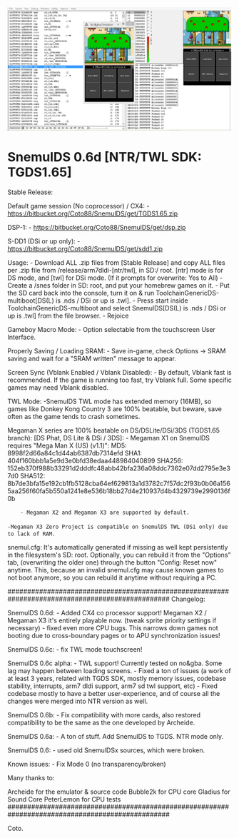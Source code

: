 ![SnemulDSDS](img/snemulDS-TWL.png)

# SnemulDS 0.6d [NTR/TWL SDK: TGDS1.65]

Stable Release: 

Default game session (No coprocessor) / CX4:
	- https://bitbucket.org/Coto88/SnemulDS/get/TGDS1.65.zip

DSP-1:
	- https://bitbucket.org/Coto88/SnemulDS/get/dsp.zip

S-DD1 (DSi or up only):
	- https://bitbucket.org/Coto88/SnemulDS/get/sdd1.zip

Usage:
    - Download ALL .zip files from [Stable Release] and copy ALL files per .zip file from /release/arm7dldi-[ntr/twl], in SD:/ root. [ntr] mode is for DS mode, and [twl] for DSi mode. 
		(If it prompts for overwrite: Yes to All)
    - Create a /snes folder in SD: root, and put your homebrew games on it.
	- Put the SD card back into the console, turn it on & run ToolchainGenericDS-multiboot[DS(L) is .nds / DSi or up is .twl]. 
	- Press start inside ToolchainGenericDS-multiboot and select SnemulDS[DS(L) is .nds / DSi or up is .twl] from the file browser.
	- Rejoice
	
Gameboy Macro Mode:
	- Option selectable from the touchscreen User Interface. 
	
Properly Saving / Loading SRAM:
	- Save in-game, check Options -> SRAM saving and wait for a "SRAM written" message to appear. 

Screen Sync (Vblank Enabled / Vblank Disabled):
	- By default, Vblank fast is recommended. If the game is running too fast, try Vblank full. Some specific games may need Vblank disabled.
	
TWL Mode:
	-SnemulDS TWL mode has extended memory (16MB), so games like Donkey Kong Country 3 are 100% beatable, but beware, save often as the game tends to crash sometimes.

Megaman X series are 100% beatable on DS/DSLite/DSi/3DS (TGDS1.65 branch):
	[DS Phat, DS Lite & DSi / 3DS]:
		- Megaman X1 on SnemulDS requires "Mega Man X (US) (v1.1)":
		MD5: 8998f2d66a84c1d44ab6387db7314efd
		SHA1: 404f160bbb1a5e9d3e0bfd38edaa448984040899
		SHA256: 152eb370f988b33291d2dddfc48abb42bfa236a08ddc7362e07dd2795e3e37d0
		SHA512: 8b7de3bfa15e192cb1fb5128cba64ef629813a1d3782c7f57dc2f93b0b06a1565aa256f60fa5b550a1241e8e536b18bb27d4e210937d4b4329739e2990136f0b
		
		- Megaman X2 and Megaman X3 are supported by default.
	
	-Megaman X3 Zero Project is compatible on SnemulDS TWL (DSi only) due to lack of RAM.

snemul.cfg:
	It's automatically generated if missing as well kept persistently in the filesystem's SD: root.
	Optionally, you can rebuild it from the "Options" tab, (overwriting the older one) through the button "Config: Reset now" anytime.
	This, because an invalid snemul.cfg may cause known games to not boot anymore, so you can rebuild it anytime without requiring a PC.

#################################################################################################
Changelog:

SnemulDS 0.6d:
	- Added CX4 co processor support! Megaman X2 / Megaman X3 it's entirely playable now. (tweak sprite priority settings if necessary)
	- fixed even more CPU bugs. This narrows down games not booting due to cross-boundary pages or to APU synchronization issues!
	
SnemulDS 0.6c:
	- fix TWL mode touchscreen!
	
SnemulDS 0.6c alpha:
	- TWL support! Currently tested on no&gba. Some lag may happen between loading screens. 
	- Fixed a ton of issues (a work of at least 3 years, related with TGDS SDK, mostly memory issues, codebase stability, interrupts, arm7 dldi support, arm7 sd twl support, etc)
	- Fixed codebase mostly to have a better user-experience, and of course all the changes were merged into NTR version as well.
	
SnemulDS 0.6b:
	- Fix compatibility with more cards, also restored compatibility to be the same as the one developed by Archeide.

SnemulDS 0.6a:
	- A ton of stuff. Add SnemulDS to TGDS. NTR mode only.

SnemulDS 0.6:
	- used old SnemulDSx sources, which were broken.

Known issues:
	-   Fix Mode 0 (no transparency/broken)

Many thanks to:

Archeide for the emulator & source code
Bubble2k for CPU core
Gladius for Sound Core
PeterLemon for CPU tests
#################################################################################################


Coto.